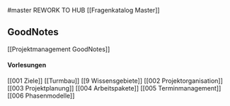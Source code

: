 #master 
REWORK TO HUB
[[Fragenkatalog Master]]

## GoodNotes
[[Projektmanagement GoodNotes]]

#### Vorlesungen
[[001 Ziele]]
[[Turmbau]]
[[9 Wissensgebiete]]
[[002 Projektorganisation]]
[[003 Projektplanung]]
[[004 Arbeitspakete]]
[[005 Terminmanagement]]
[[006 Phasenmodelle]]